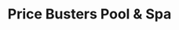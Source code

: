 ---
title: "Price Busters Pool & Spa"
url: /mesa/price-busters-pool-and-spa/
shop: swimming pool
---